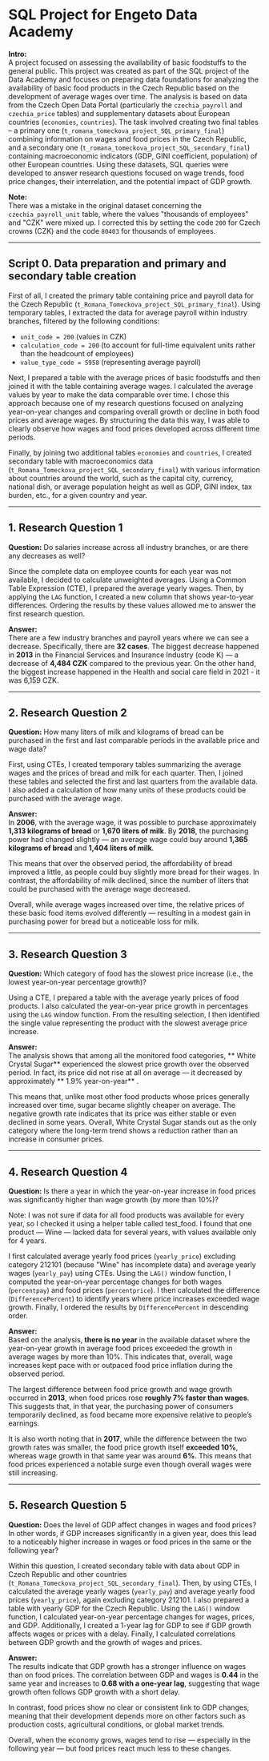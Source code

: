 # SQL Project for Engeto Data Academy

**Intro:**  
A project focused on assessing the availability of basic foodstuffs to the general public.
This project was created as part of the SQL project of the Data Academy and focuses on preparing data foundations for analyzing the availability of basic food products in the Czech Republic based on the development of average wages over time. The analysis is based on data from the Czech Open Data Portal (particularly the `czechia_payroll` and `czechia_price` tables) and supplementary datasets about European countries (`economies`, `countries`). The task involved creating two final tables – a primary one (`t_romana_tomeckova_project_SQL_primary_final`) combining information on wages and food prices in the Czech Republic, and a secondary one (`t_romana_tomeckova_project_SQL_secondary_final`) containing macroeconomic indicators (GDP, GINI coefficient, population) of other European countries. Using these datasets, SQL queries were developed to answer research questions focused on wage trends, food price changes, their interrelation, and the potential impact of GDP growth. 

**Note:**  
There was a mistake in the original dataset concerning the `czechia_payroll_unit` table, where the values "thousands of employees" and "CZK" were mixed up. I corrected this by setting the code `200` for Czech crowns (CZK) and the code `80403` for thousands of employees.

---

## Script 0. Data preparation and primary and secondary table creation

First of all, I created the primary table containing price and payroll data for the Czech Republic (`t_Romana_Tomeckova_project_SQL_primary_final`). Using temporary tables, I extracted the data for average payroll within industry branches, filtered by the following conditions: 

- `unit_code = 200` (values in CZK)  
- `calculation_code = 200` (to account for full-time equivalent units rather than the headcount of employees)  
- `value_type_code = 5958` (representing average payroll)  

Next, I prepared a table with the average prices of basic foodstuffs and then joined it with the table containing average wages. I calculated the average values by year to make the data comparable over time. I chose this approach because one of my research questions focused on analyzing year-on-year changes and comparing overall growth or decline in both food prices and average wages. By structuring the data this way, I was able to clearly observe how wages and food prices developed across different time periods.

Finally, by joining two additional tables `economies` and `countries`, I created secondary table with macroeconomics data (`t_Romana_Tomeckova_project_SQL_secondary_final`) with various information about countries around the world, such as the capital city, currency, national dish, or average population height as well as GDP, GINI index, tax burden, etc., for a given country and year.

---

## 1. Research Question 1

**Question:** Do salaries increase across all industry branches, or are there any decreases as well?

Since the complete data on employee counts for each year was not available, I decided to calculate unweighted averages. Using a Common Table Expression (CTE), I prepared the average yearly wages. Then, by applying the `LAG` function, I created a new column that shows year-to-year differences. Ordering the results by these values allowed me to answer the first research question.

**Answer:**  
There are a few industry branches and payroll years where we can see a decrease. Specifically, there are **32 cases**. The biggest decrease happened in **2013** in the Financial Services and Insurance Industry (code K) — a decrease of **4,484 CZK** compared to the previous year. On the other hand, the biggest increase happened in the Health and social care field in 2021 - it was 6,159 CZK.

---

## 2. Research Question 2

**Question:** How many liters of milk and kilograms of bread can be purchased in the first and last comparable periods in the available price and wage data?

First, using CTEs, I created temporary tables summarizing the average wages and the prices of bread and milk for each quarter. Then, I joined these tables and selected the first and last quarters from the available data. I also added a calculation of how many units of these products could be purchased with the average wage.

**Answer:**  
In **2006**, with the average wage, it was possible to purchase approximately **1,313 kilograms of bread** or **1,670 liters of milk**. By **2018**, the purchasing power had changed slightly — an average wage could buy around **1,365 kilograms of bread** and **1,404 liters of milk**.

This means that over the observed period, the affordability of bread improved a little, as people could buy slightly more bread for their wages. In contrast, the affordability of milk declined, since the number of liters that could be purchased with the average wage decreased.

Overall, while average wages increased over time, the relative prices of these basic food items evolved differently — resulting in a modest gain in purchasing power for bread but a noticeable loss for milk.

---

## 3. Research Question 3

**Question:** Which category of food has the slowest price increase (i.e., the lowest year-on-year percentage growth)?

Using a CTE, I prepared a table with the average yearly prices of food products. I also calculated the year-on-year price growth in percentages using the `LAG` window function. From the resulting selection, I then identified the single value representing the product with the slowest average price increase.

**Answer:**  
The analysis shows that among all the monitored food categories, ** White Crystal Sugar**  experienced the slowest price growth over the observed period. In fact, its price did not rise at all on average — it decreased by approximately ** 1.9% year-on-year** .

This means that, unlike most other food products whose prices generally increased over time, sugar became slightly cheaper on average. The negative growth rate indicates that its price was either stable or even declined in some years. Overall, White Crystal Sugar stands out as the only category where the long-term trend shows a reduction rather than an increase in consumer prices.

---

## 4. Research Question 4

**Question:** Is there a year in which the year-on-year increase in food prices was significantly higher than wage growth (by more than 10%)?

Note: I was not sure if data for all food products was available for every year, so I checked it using a helper table called test_food. I found that one product — Wine — lacked data for several years, with values available only for 4 years.

I first calculated average yearly food prices (`yearly_price`) excluding category 212101 (because "Wine" has incomplete data) and average yearly wages (`yearly_pay`) using CTEs. Using the `LAG()` window function, I computed the year-on-year percentage changes for both wages (`percentpay`) and food prices (`percentprice`). I then calculated the difference (`DifferencePercent`) to identify years where price increases exceeded wage growth. Finally, I ordered the results by `DifferencePercent` in descending order.

**Answer:**  
Based on the analysis, **there is no year** in the available dataset where the year-on-year growth in average food prices exceeded the growth in average wages by more than 10%. This indicates that, overall, wage increases kept pace with or outpaced food price inflation during the observed period.

The largest difference between food price growth and wage growth occurred in **2013**, when food prices rose **roughly 7% faster than wages**. This suggests that, in that year, the purchasing power of consumers temporarily declined, as food became more expensive relative to people’s earnings.

It is also worth noting that in **2017**, while the difference between the two growth rates was smaller, the food price growth itself **exceeded 10%**, whereas wage growth in that same year was around **6%**. This means that food prices experienced a notable surge even though overall wages were still increasing.

---

## 5. Research Question 5

**Question:** Does the level of GDP affect changes in wages and food prices? In other words, if GDP increases significantly in a given year, does this lead to a noticeably higher increase in wages or food prices in the same or the following year?

Within this question, I created secondary table with data about GDP in Czech Republic and other countries (`t_Romana_Tomeckova_project_SQL_secondary_final`). Then, by using CTEs, I calculated the average yearly wages (`yearly_pay`) and average yearly food prices (`yearly_price`), again excluding category 212101. I also prepared a table with yearly GDP for the Czech Republic. Using the `LAG()` window function, I calculated year-on-year percentage changes for wages, prices, and GDP. Additionally, I created a 1-year lag for GDP to see if GDP growth affects wages or prices with a delay. Finally, I calculated correlations between GDP growth and the growth of wages and prices.

**Answer:**  
The results indicate that GDP growth has a stronger influence on wages than on food prices. The correlation between GDP and wages is **0.44** in the same year and increases to **0.68 with a one-year lag**, suggesting that wage growth often follows GDP growth with a short delay.

In contrast, food prices show no clear or consistent link to GDP changes, meaning that their development depends more on other factors such as production costs, agricultural conditions, or global market trends.

Overall, when the economy grows, wages tend to rise — especially in the following year — but food prices react much less to these changes.
